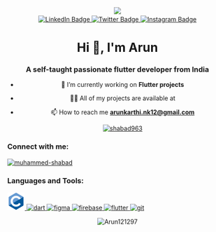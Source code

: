 <div id="header" align="center">
<img src="https://media.giphy.com/media/v1.Y2lkPTc5MGI3NjExMDYxNzM0NTVlMmVlODBlZjViNTRjY2U4YmQyZWU3M2E0MTQ2ZmJhYSZjdD1n/qgQUggAC3Pfv687qPC/giphy.gif" width="250"/>
<div id="hesders">
  <div id="badges">
    <a href=" ">
      <img src="https://img.shields.io/badge/LinkedIn-blue?style=for-the-badge&logo=linkedin&logoColor=white" alt="LinkedIn Badge"/>
    </a>
    <a href=" ">
      <img src="https://img.shields.io/badge/Twitter-lightblue?style=for-the-badge&logo=twitter&logoColor=white" alt="Twitter Badge"/>
    </a>
    <a href=" ">
      <img src="https://img.shields.io/badge/Instagram-indigo?style=for-the-badge&logo=instagram&logoColor=white" alt="Instagram Badge"/>
    </a>
<h1 align="center">Hi 👋, I'm Arun</h1>
<h3 align="center">A self-taught passionate flutter developer from India</h3>



- 🔭 I’m currently working on **Flutter projects**

- 👨‍💻 All of my projects are available at  

- 📫 How to reach me **arunkarthi.nk12@gmail.com**
    
    <p align="center"> <a href="https://github.com/ryo-ma/github-profile-trophy"><img src="https://github-profile-trophy.vercel.app/?username=shabad963" alt="shabad963" /></a> </p>

<h3 align="left">Connect with me:</h3>
<p align="left">
<a href=" " target="blank"><img align="center" src="https://raw.githubusercontent.com/rahuldkjain/github-profile-readme-generator/master/src/images/icons/Social/linked-in-alt.svg" alt="muhammed-shabad" height="30" width="40" /></a>
</p>

<h3 align="left">Languages and Tools:</h3>
<p align="left"> <a href="https://www.cprogramming.com/" target="_blank" rel="noreferrer"> <img src="https://raw.githubusercontent.com/devicons/devicon/master/icons/c/c-original.svg" alt="c" width="40" height="40"/> </a> <a href="https://dart.dev" target="_blank" rel="noreferrer"> <img src="https://www.vectorlogo.zone/logos/dartlang/dartlang-icon.svg" alt="dart" width="40" height="40"/> </a> <a href="https://www.figma.com/" target="_blank" rel="noreferrer"> <img src="https://www.vectorlogo.zone/logos/figma/figma-icon.svg" alt="figma" width="40" height="40"/> </a> <a href="https://firebase.google.com/" target="_blank" rel="noreferrer"> <img src="https://www.vectorlogo.zone/logos/firebase/firebase-icon.svg" alt="firebase" width="40" height="40"/> </a> <a href="https://flutter.dev" target="_blank" rel="noreferrer"> <img src="https://www.vectorlogo.zone/logos/flutterio/flutterio-icon.svg" alt="flutter" width="40" height="40"/> </a> <a href="https://git-scm.com/" target="_blank" rel="noreferrer"> <img src="https://www.vectorlogo.zone/logos/git-scm/git-scm-icon.svg" alt="git" width="40" height="40"/> </a> </p>

<p><img align="center" src="https://github-readme-streak-stats.herokuapp.com/?user=arun121297&" alt="Arun121297" /></p>
